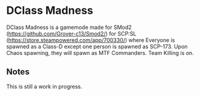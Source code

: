 # DClass Madness
DClass Madness is a gamemode made for SMod2 (https://github.com/Grover-c13/Smod2/) for SCP:SL (https://store.steampowered.com/app/700330/) where Everyone is spawned as a Class-D except one person is spawned as SCP-173.
Upon Chaos spawning, they will spawn as MTF Commanders.
Team Killing is on.
## Notes
This is still a work in progress.
